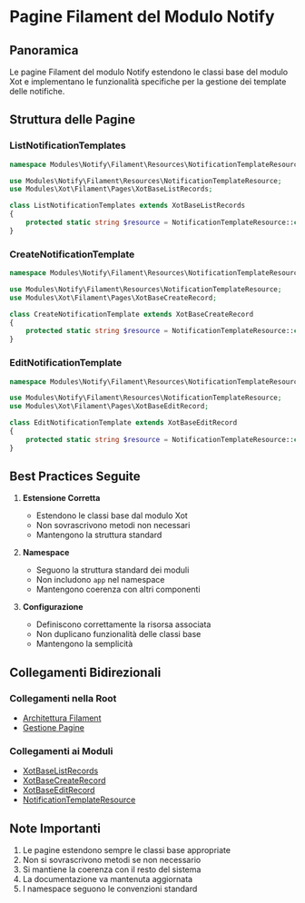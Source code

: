 # Pagine Filament del Modulo Notify

## Panoramica

Le pagine Filament del modulo Notify estendono le classi base del modulo Xot e implementano le funzionalità specifiche per la gestione dei template delle notifiche.

## Struttura delle Pagine

### ListNotificationTemplates

```php
namespace Modules\Notify\Filament\Resources\NotificationTemplateResource\Pages;

use Modules\Notify\Filament\Resources\NotificationTemplateResource;
use Modules\Xot\Filament\Pages\XotBaseListRecords;

class ListNotificationTemplates extends XotBaseListRecords
{
    protected static string $resource = NotificationTemplateResource::class;
}
```

### CreateNotificationTemplate

```php
namespace Modules\Notify\Filament\Resources\NotificationTemplateResource\Pages;

use Modules\Notify\Filament\Resources\NotificationTemplateResource;
use Modules\Xot\Filament\Pages\XotBaseCreateRecord;

class CreateNotificationTemplate extends XotBaseCreateRecord
{
    protected static string $resource = NotificationTemplateResource::class;
}
```

### EditNotificationTemplate

```php
namespace Modules\Notify\Filament\Resources\NotificationTemplateResource\Pages;

use Modules\Notify\Filament\Resources\NotificationTemplateResource;
use Modules\Xot\Filament\Pages\XotBaseEditRecord;

class EditNotificationTemplate extends XotBaseEditRecord
{
    protected static string $resource = NotificationTemplateResource::class;
}
```

## Best Practices Seguite

1. **Estensione Corretta**
   - Estendono le classi base dal modulo Xot
   - Non sovrascrivono metodi non necessari
   - Mantengono la struttura standard

2. **Namespace**
   - Seguono la struttura standard dei moduli
   - Non includono `app` nel namespace
   - Mantengono coerenza con altri componenti

3. **Configurazione**
   - Definiscono correttamente la risorsa associata
   - Non duplicano funzionalità delle classi base
   - Mantengono la semplicità

## Collegamenti Bidirezionali

### Collegamenti nella Root
- [Architettura Filament](../../../../docs/architecture/filament.md)
- [Gestione Pagine](../../../../docs/architecture/pages.md)

### Collegamenti ai Moduli
- [XotBaseListRecords](../../Xot/docs/filament-pages.md#XotBaseListRecords)
- [XotBaseCreateRecord](../../Xot/docs/filament-pages.md#XotBaseCreateRecord)
- [XotBaseEditRecord](../../Xot/docs/filament-pages.md#XotBaseEditRecord)
- [NotificationTemplateResource](./filament-resources.md)

## Note Importanti

1. Le pagine estendono sempre le classi base appropriate
2. Non si sovrascrivono metodi se non necessario
3. Si mantiene la coerenza con il resto del sistema
4. La documentazione va mantenuta aggiornata
5. I namespace seguono le convenzioni standard 